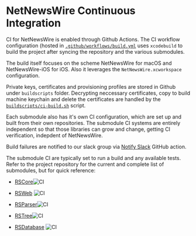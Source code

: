 # NetNewsWire Continuous Integration

CI for NetNewsWire is enabled through Github Actions. The CI workflow configuration (hosted in
[`.github/workflows/build.yml`](https://github.com/brentsimmons/NetNewsWire/blob/master/.github/workflows/build.yml)
uses `xcodebuild` to build the project after syncing the repository and the various submodules.

The build itself focuses on the scheme NetNewsWire for macOS and NetNewsWire-iOS for iOS. Also it leverages the
`NetNewsWire.xcworkspace` configuration.

Private keys, certificates and provisioning profiles are stored in Github under `buildscripts` folder. Decrypting neccessary certificates, copy to build machine keychain and delete the certificates are handled by the [`buildscripts/ci-build.sh`](https://github.com/Ranchero-Software/NetNewsWire/blob/master/buildscripts/ci-build.sh) script.

Each submodule also has it's own CI configuration, which are set up and built from
their own repositories. The submodule CI systems are entirely independent so that
those libraries can grow and change, getting CI verification, indepdent of NetNewsWire.

Build failures are notified to our slack group via [Notify Slack](https://github.com/8398a7/action-slack) GitHub action.

The submodule CI are typically set to run a build and any available tests. Refer to the
project repository for the current and complete list of submodules, but for quick reference:

- [RSCore](https://github.com/brentsimmons/RSCore)![CI](https://github.com/Ranchero-Software/RSCore/workflows/CI/badge.svg)

- [RSWeb](https://github.com/brentsimmons/RSWeb) ![CI](https://github.com/Ranchero-Software/RSWeb/workflows/CI/badge.svg)

- [RSParser](https://github.com/brentsimmons/RSParser)![CI](https://github.com/Ranchero-Software/RSParser/workflows/CI/badge.svg)

- [RSTree](https://github.com/brentsimmons/RSTree)![CI](https://github.com/Ranchero-Software/RSTree/workflows/CI/badge.svg)

- [RSDatabase](https://github.com/brentsimmons/RSDatabase) ![CI](https://github.com/Ranchero-Software/RSDatabase/workflows/CI/badge.svg)
